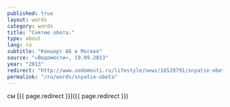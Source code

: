 ```yaml
---
published: true
layout: words
category: words
title: "Снятие обета."
type: about
lang: ru
subtitle: "Концерт АБ в Москве"
source: "«Ведомости», 19.09.2013"
year: "2013"
redirect: "http://www.vedomosti.ru/lifestyle/news/16529791/snyatie-obeta#sel=7:14,7:14"
permalink: "/ru/words/snyatie-obeta"
---
```


см [{{ page.redirect }}]({{ page.redirect }})